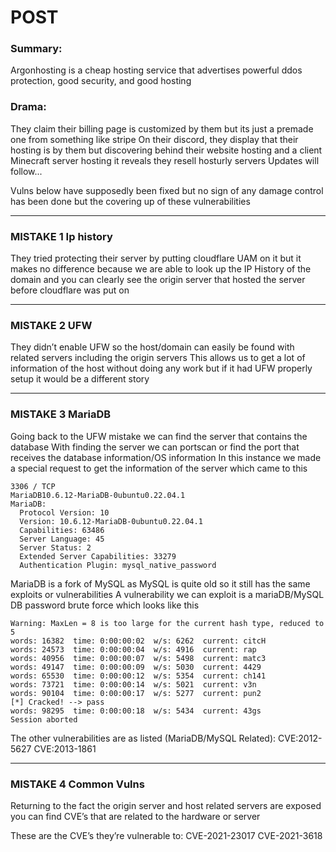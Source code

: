 # POST
### Summary: 
Argonhosting is a cheap hosting service that advertises powerful ddos protection, good security, and good hosting 

### Drama: 
They claim their billing page is customized by them but its just a premade one from something like stripe
On their discord, they display that their hosting is by them but discovering behind their website hosting and a client Minecraft server hosting it reveals they resell hosturly servers
Updates will follow...

Vulns below have supposedly been fixed but no sign of any damage control has been done but the covering up of these vulnerabilities

--- 

### MISTAKE 1 Ip history 
They tried protecting their server by putting cloudflare UAM on it but it makes no difference because we are able to look up the IP History of the domain and you can clearly see the origin server that hosted the server before cloudflare was put on

---

### MISTAKE 2 UFW 
They didn’t enable UFW so the host/domain can easily be found with related servers including the origin servers 
This allows us to get a lot of information of the host without doing any work but if it had UFW properly setup it would be a different story 

---

### MISTAKE 3 MariaDB 
Going back to the UFW mistake we can find the server that contains the database 
With finding the server we can portscan or find the port that receives the database information/OS information 
In this instance we made a special request to get the information of the server which came to this

```
3306 / TCP
MariaDB10.6.12-MariaDB-0ubuntu0.22.04.1
MariaDB:
  Protocol Version: 10
  Version: 10.6.12-MariaDB-0ubuntu0.22.04.1
  Capabilities: 63486
  Server Language: 45
  Server Status: 2
  Extended Server Capabilities: 33279
  Authentication Plugin: mysql_native_password
```

MariaDB is a fork of MySQL as MySQL is quite old so it still has the same exploits or vulnerabilities 
A vulnerability we can exploit is a mariaDB/MySQL DB password brute force which looks like this 

```
Warning: MaxLen = 8 is too large for the current hash type, reduced to 5
words: 16382  time: 0:00:00:02  w/s: 6262  current: citcH
words: 24573  time: 0:00:00:04  w/s: 4916  current: rap
words: 40956  time: 0:00:00:07  w/s: 5498  current: matc3
words: 49147  time: 0:00:00:09  w/s: 5030  current: 4429
words: 65530  time: 0:00:00:12  w/s: 5354  current: ch141
words: 73721  time: 0:00:00:14  w/s: 5021  current: v3n
words: 90104  time: 0:00:00:17  w/s: 5277  current: pun2
[*] Cracked! --> pass
words: 98295  time: 0:00:00:18  w/s: 5434  current: 43gs
Session aborted
```

The other vulnerabilities are as listed (MariaDB/MySQL Related):
CVE:2012-5627
CVE:2013-1861

---

### MISTAKE 4 Common Vulns 
Returning to the fact the origin server and host related servers are exposed you can find CVE’s that are related to the hardware or server 

These are the CVE’s they’re vulnerable to:
CVE-2021-23017
CVE-2021-3618
